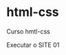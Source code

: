 # html-css
 Curso hmtl-css

 <a href-="https://auguxxtog.github.io/html-css/portifolio001/index.hmtl"> Executar o SITE 01</a>
